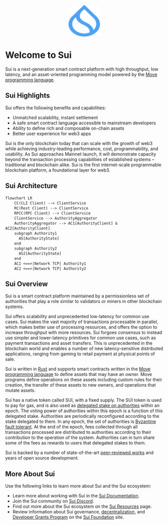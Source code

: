 <p align="center">
<img src="https://github.com/MystenLabs/sui/blob/main/docs/site/static/img/logo.svg" alt="Logo" width="100" height="100">
</p>

# Welcome to Sui

Sui is a next-generation smart contract platform with high throughput, low latency, and an asset-oriented programming model powered by the [Move programming language](https://github.com/MystenLabs/awesome-move).

## Sui Highlights

Sui offers the following benefits and capabilities:

 * Unmatched scalability, instant settlement
 * A safe smart contract language accessible to mainstream developers
 * Ability to define rich and composable on-chain assets
 * Better user experience for web3 apps

Sui is the only blockchain today that can scale with the growth of web3 while achieving industry-leading performance, cost, programmability, and usability. As Sui approaches Mainnet launch, it will demonstrate capacity beyond the transaction processing capabilities of established systems – traditional and blockchain alike. Sui is the first internet-scale programmable blockchain platform, a foundational layer for web3.

## Sui Architecture

```mermaid
flowchart LR
    CC(CLI Client) --> ClientService
    RC(Rest Client) --> ClientService
    RPCC(RPC Client) --> ClientService
    ClientService --> AuthorityAggregator
    AuthorityAggregator --> AC1[AuthorityClient] & AC2[AuthorityClient]
    subgraph Authority1
      AS[AuthorityState]
    end
    subgraph Authority2
      AS2[AuthorityState]
    end
    AC1 <==>|Network TCP| Authority1
    AC2 <==>|Network TCP| Authority2
```

## Sui Overview

Sui is a smart contract platform maintained by a permissionless set of authorities that play a role similar to validators or miners in other blockchain systems.

Sui offers scalability and unprecedented low-latency for common use cases. Sui makes the vast majority of transactions processable in parallel, which makes better use of processing resources, and offers the option to increase throughput with more resources. Sui forgoes consensus to instead use simpler and lower-latency primitives for common use cases, such as payment transactions and asset transfers. This is unprecedented in the blockchain world and enables a number of new latency-sensitive distributed applications, ranging from gaming to retail payment at physical points of sale.

Sui is written in [Rust](https://www.rust-lang.org) and supports smart contracts written in the [Move programming language](https://github.com/move-language/move) to define assets that may have an owner. Move programs define operations on these assets including custom rules for their creation, the transfer of these assets to new owners, and operations that mutate assets.

Sui has a native token called SUI, with a fixed supply. The SUI token is used to pay for gas, and is also used as [delegated stake on authorities](https://learn.bybit.com/blockchain/delegated-proof-of-stake-dpos/) within an epoch. The voting power of authorities within this epoch is a function of this delegated stake. Authorities are periodically reconfigured according to the stake delegated to them. In any epoch, the set of authorities is [Byzantine fault tolerant](https://pmg.csail.mit.edu/papers/osdi99.pdf). At the end of the epoch, fees collected through all transactions processed are distributed to authorities according to their contribution to the operation of the system. Authorities can in turn share some of the fees as rewards to users that delegated stakes to them.

Sui is backed by a number of state-of-the-art [peer-reviewed works](https://github.com/MystenLabs/sui/blob/main/doc/src/contribute/research-papers.md) and years of open source development.

## More About Sui

Use the following links to learn more about Sui and the Sui ecosystem:

 * Learn more about working with Sui in the [Sui Documentation](doc/src/learn/index.md).
 * Join the Sui community on [Sui Discord](https://discord.gg/sui).
 * Find out more about the Sui ecosystem on the [Sui Resources](https://sui.io/resources/) page.
 * Review information about Sui governance, [decentralization](https://suifoundation.org/decentralization), and [Developer Grants Program](https://suifoundation.org/#grants) on the [Sui Foundation](https://suifoundation.org/) site.
